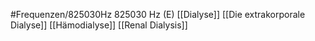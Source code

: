 #Frequenzen/825030Hz
825030 Hz (E)
[[Dialyse]]
[[Die extrakorporale Dialyse]]
[[Hämodialyse]]
[[Renal Dialysis]]